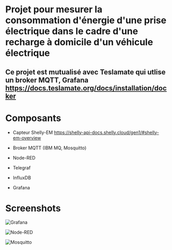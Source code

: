 # Projet pour mesurer la consommation d'énergie d'une prise électrique dans le cadre d'une recharge à domicile d'un véhicule électrique

Ce projet est mutualisé avec Teslamate qui utlise un broker MQTT, Grafana https://docs.teslamate.org/docs/installation/docker
-
# Composants
* Capteur Shelly-EM https://shelly-api-docs.shelly.cloud/gen1/#shelly-em-overview

* Broker MQTT (IBM MQ, Mosquitto)
* Node-RED
* Telegraf
* InfluxDB
* Grafana


# Screenshots

![Grafana](https://user-images.githubusercontent.com/98417110/175976438-31c8240c-6efe-4e92-ab8a-2b40e26ee651.png)
 
![Node-RED](https://user-images.githubusercontent.com/98417110/175976786-b6a3a262-9072-4171-aaff-e7010da7a9d3.png)

![Mosquitto](https://user-images.githubusercontent.com/98417110/175978698-9ffafae4-b1da-4dfc-82c4-b9e0cac636fa.png)

